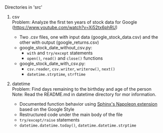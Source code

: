 Directories in 'src'

1. csv<br>
Problem: Analyze the first ten years of stock data for Google (https://www.youtube.com/watch?v=Xi52tx6phRU)
    - Two .csv files, one with input data (google_stock_data.csv) and the other with output (google_returns.csv)
    - google_stock_date_without_csv.py:
        - `with` and `try/except` statements
        - `open()`, `read()` and `close()` functions
    - google_stock_date_with_csv.py:
        - `csv.reader`, `csv.writer`, `writerow()`, `next()`
        - `datetime.strptime`, `strftime`

2. datetime<br>
Problem: Find days remaining to the birthday and age of the person<br>
Note: Read the README.md in datetime directory for mor information.
    - Documented function behavior using [Sphinx's Napoleon extension](https://sphinxcontrib-napoleon.readthedocs.io/en/latest/) based on the Google Style
    - Restructured code under the main body of the file
    - `try/except/raise` statements
    - `datetime.datetime.today()`, `datetime.datetime.strptime`
